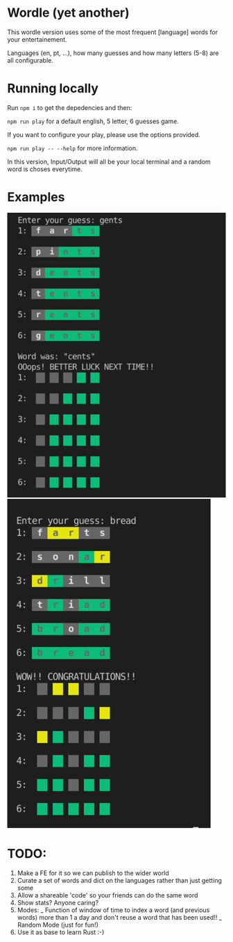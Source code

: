 # Wordle (yet another)

This wordle version uses some of the most frequent [language] words for your entertainement.

Languages (en, pt, ...), how many guesses and how many letters (5-8) are all configurable.

# Running locally

Run `npm i` to get the depedencies and then:

`npm run play` for a default english, 5 letter, 6 guesses game.

If you want to configure your play, please use the options provided.

`npm run play -- --help` for more information.

In this version, Input/Output will all be your local terminal and a random word is choses everytime.

# Examples

![Example 1](https://github.com/7jpsan/wordle/blob/main/example.png)
![Example 2](https://github.com/7jpsan/wordle/blob/main/example-2.png)

# TODO:

1. Make a FE for it so we can publish to the wider world
1. Curate a set of words and dict on the languages rather than just getting some
1. Allow a shareable 'code' so your friends can do the same word
1. Show stats? Anyone caring?
1. Modes:
   _ Function of window of time to index a word (and previous words) more than 1 a day and don't reuse a word that has been used!!
   _ Random Mode (just for fun!)
1. Use it as base to learn Rust :-)
